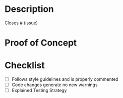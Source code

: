 [//]: # (These are comments and are used for reference and will not show up in the PR)

# Description

[//]: # (Please include a summary of the change and which issue is fixed. Please also include relevant motivation and context. List any dependencies that are required for this change)

[//]: # (automatically closes given issue number)
Closes # (issue)  

# Proof of Concept

[//]: # (Attach Image of feature added or fix applied and working)
[//]: # (Please provide images of tests passing)

# Checklist

[//]: # (Add an x between square brackets to mark item as done)

- [ ] Follows style guidelines and is properly commented
- [ ] Code changes generate no new warnings
- [ ] Explained Testing Strategy